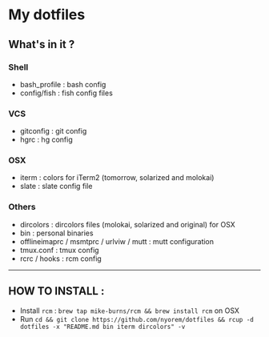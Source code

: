# My dotfiles

## What's in it ?

### Shell
- bash_profile : bash config
- config/fish : fish config files

### VCS
- gitconfig : git config
- hgrc : hg config

### OSX
- iterm : colors for iTerm2 (tomorrow, solarized and molokai)
- slate : slate config file

### Others
- dircolors : dircolors files (molokai, solarized and original) for OSX
- bin : personal binaries
- offlineimaprc / msmtprc / urlviw / mutt : mutt configuration
- tmux.conf : tmux config
- rcrc / hooks : rcm config

-----

## HOW TO INSTALL :

- Install `rcm` : `brew tap mike-burns/rcm && brew install rcm` on OSX
- Run `cd && git clone https://github.com/nyorem/dotfiles && rcup -d dotfiles -x "README.md bin iterm dircolors" -v`


